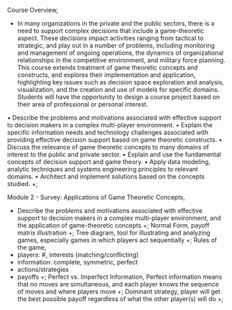 Course Overview,
  - In many organizations in the private and the public sectors, there is a need to support complex decisions that include a game-theoretic aspect. These decisions impact activities ranging from tactical to strategic, and play out in a number of problems, including monitoring and management of ongoing operations, the dynamics of organizational relationships in the competitive environment, and military force planning. This course extends treatment of game theoretic concepts and constructs, and explores their implementation and application, highlighting key issues such as decision space exploration and analysis, visualization, and the creation and use of models for specific domains. Students will have the opportunity to design a course project based on their area of professional or personal interest.

  • Describe the problems and motivations associated with effective support to decision makers in a complex multi-player environment.
  • Explain the specific information needs and technology challenges associated with providing effective
  decision support based on game theoretic constructs.
  • Discuss the relevance of game theoretic concepts to many domains of interest to the public and private
  sector.
  • Explain and use the fundamental concepts of decision support and game theory.
  • Apply data modeling, analytic techniques and systems engineering principles to relevant domains.
  • Architect and implement solutions based on the concepts studied.
  +;

Module 2 - Survey: Applications of Game Theoretic Concepts,
  - Describe the problems and motivations associated with effective support to decision makers in a complex multi-player environment, and the application of game-theoretic concepts
  +;
Normal Form,
  payoff matrix illustration
  +;
Tree diagram,
  tool for illustrating and analyzing games, especially games in which players act sequentially
  +;
Rules of the game,
  - players: #, interests (matching/conflicting)
  - information: complete, symmetric, perfect
  - actions/strategies
  - payoffs
  +;
Perfect vs. Imperfect Information,
  Perfect information means that no moves are simultaneous, and each player knows the sequence of moves and where players move
  +;
Dominant strategy,
  player will get the best possible payoff regardless of what the other player(s) will do
  +;

